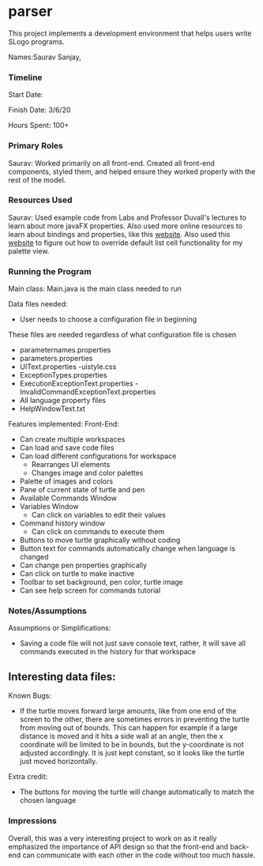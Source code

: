 parser
====

This project implements a development environment that helps users write SLogo programs.

Names:Saurav Sanjay,


### Timeline

Start Date: 

Finish Date: 3/6/20

Hours Spent: 100+

### Primary Roles
Saurav: Worked primarily on all front-end. Created all front-end components,
styled them, and helped ensure they worked properly with the rest of the model. 

### Resources Used
Saurav: Used example code from Labs and Professor Duvall's lectures to learn about
more javaFX properties. Also used more online resources to learn about bindings and properties,
like this [website](https://www.dummies.com/programming/java/javafx-binding-properties).
Also used this [website](https://stackoverflow.com/questions/25570803/image-in-javafx-listview) to
figure out how to override default list cell functionality for my palette view. 

### Running the Program

Main class: Main.java is the main class needed to run

Data files needed: 
- User needs to choose a configuration file in beginning

These files are needed regardless of what configuration file is chosen
- parameternames.properties
- parameters.properties
- UIText.properties
-uistyle.css
- ExceptionTypes.properties
- ExecutionExceptionText.properties
-InvalidCommandExceptionText.properties
- All language property files
- HelpWindowText.txt

Features implemented:
Front-End:
- Can create multiple workspaces
- Can load and save code files
- Can load different configurations for workspace
    - Rearranges UI elements
    - Changes image and color palettes
- Palette of images and colors 
- Pane of current state of turtle and pen
- Available Commands Window
- Variables Window
    - Can click on variables to edit their values
- Command history window
    - Can click on commands to execute them
- Buttons to move turtle graphically without coding
- Button text for commands automatically change when language is changed
- Can change pen properties graphically
- Can click on turtle to make inactive
- Toolbar to set background, pen color, turtle image
- Can see help screen for commands tutorial



### Notes/Assumptions

Assumptions or Simplifications:
- Saving a code file will not just save console text, rather, it will save all commands
executed in the history for that workspace



Interesting data files:
- 

Known Bugs:
- If the turtle moves forward large amounts, like from one end of the screen to the other,
there are sometimes errors in preventing the turtle from moving out of bounds.
This can happen for example if a large distance is moved and it hits a side wall at an angle,
then the x coordinate will be limited to be in bounds, but the y-coordinate is not adjusted accordingly.
It is just kept constant, so it looks like the turtle just moved horizontally.



Extra credit:
- The buttons for moving the turtle will change automatically to match the chosen language


### Impressions
Overall, this was a very interesting project to work on as it really 
emphasized the importance of API design so that the front-end and back-end can 
communicate with each other in the code without too much hassle.


